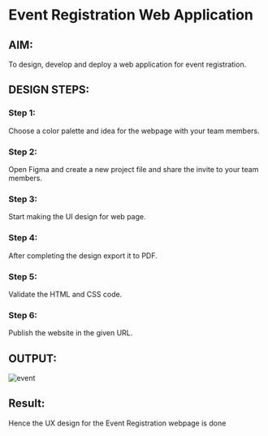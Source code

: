 # Event Registration Web Application

## AIM:
To design, develop and deploy a web application for event registration.

## DESIGN STEPS:

### Step 1:
Choose a color palette and idea for the webpage with your team members.

### Step 2:
Open Figma and create a new project file and share the invite to your team members.

### Step 3:
Start making the UI design for web page.

### Step 4:
After completing the design export it to PDF.

### Step 5:

Validate the HTML and CSS code.

### Step 6:

Publish the website in the given URL.

## OUTPUT:

![event](https://user-images.githubusercontent.com/118956165/215122781-fab166bc-8bbd-410a-afe6-dc23ad3aa424.jpg)

## Result:
Hence the UX design for the Event Registration webpage is done
